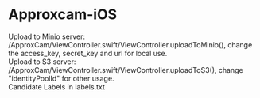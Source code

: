 # Approxcam-iOS
Upload to Minio server: /ApproxCam/ViewController.swift/ViewController.uploadToMinio(), change the access_key, secret_key and url for local use.  
Upload to S3 server: /ApproxCam/ViewController.swift/ViewController.uploadToS3(), change "identityPoolId" for other usage.  
Candidate Labels in labels.txt

